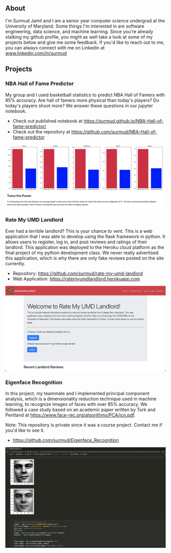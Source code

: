 ## About 
I'm Surmud Jamil and I am a senior year computer science undergrad at the University of Maryland. Some things I'm interested in are software engineering, data science, and machine learning. Since you're already stalking my github profile, you might as well take a look at some of my projects below and give me some feedback. If you'd like to reach out to me, you can always connect with me on Linkedin at www.linkedin.com/in/surmud


## Projects 

### NBA Hall of Fame Predictor
My group and I used basketball statistics to predict NBA Hall of Famers with 85% accuracy. Are hall of famers more physical than today's players? Do today's players shoot more? We answer these questions in our jupyter notebook.
- Check out published notebook at https://surmud.github.io/NBA-Hall-of-fame-predictor/ 
- Check out the repository at https://github.com/surmud/NBA-Hall-of-fame-predictor


![Hall of Fame](hof_img.png)

### Rate My UMD Landlord
Ever had a terrible landlord? This is your chance to vent. This is a web application that I was able to develop using the flask framework in python. It allows users to register, log in, and post reviews and ratings of their landlord. This application was deployed to the Heroku cloud platform as the final project of my python development class. We never really advertised this application, which is why there are only fake reviews posted on the site currently.

- Repository: https://github.com/surmud/rate-my-umd-landlord
- Web Application: https://ratemyumdlandlord.herokuapp.com

![landlord](landlord.png)


### Eigenface Recognition
In this project, my teammate and I implemented principal component analysis, which is a dimensionality reduction technique used in machine learning, to recognize images of faces with over 85% accuracy. We followed a case study based on an academic paper written by Turk and Pentland at https://www.face-rec.org/algorithms/PCA/jcn.pdf. 

Note: This repository is private since it was a course project. Contact me if you'd like to see it. 
- https://github.com/surmud/Eigenface_Recognition

![Eigenfaces](eigenfaces.png)

<!---
surmud/surmud is a ✨ special ✨ repository because its `README.md` (this file) appears on your GitHub profile.
You can click the Preview link to take a look at your changes.
--->
